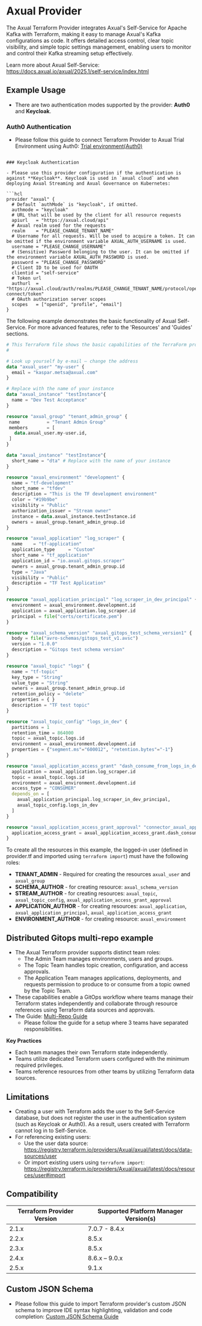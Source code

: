 # Axual Provider

The Axual Terraform Provider integrates Axual's Self-Service for Apache Kafka with Terraform, making it easy to manage Axual's Kafka configurations as code. It offers detailed access control, clear topic visibility, and simple topic settings management, enabling users to monitor and control their Kafka streaming setup effectively.

Learn more about Axual Self-Service: https://docs.axual.io/axual/2025.1/self-service/index.html

## Example Usage
- There are two authentication modes supported by the provider:  **Auth0** and **Keycloak**.

### Auth0 Authentication

- Please follow this guide to connect Terraform Provider to Axual Trial Environment using Auth0: [Trial environment(Auth0)](guides/trial-guide.md)
```

### Keycloak Authentication

- Please use this provider configuration if the authentication is against **Keycloak**. Keycloak is used in `axual cloud` and when deploying Axual Streaming and Axual Governance on Kubernetes:

```hcl
provider "axual" {
  # Default `authMode` is "keycloak", if omitted.
  authmode = "keycloak"
  # URL that will be used by the client for all resource requests
  apiurl   = "https://axual.cloud/api"
  # Axual realm used for the requests
  realm    = "PLEASE_CHANGE_TENANT_NAME"
  # Username for all requests. Will be used to acquire a token. It can be omitted if the environment variable AXUAL_AUTH_USERNAME is used.
  username = "PLEASE_CHANGE_USERNAME"
  # (Sensitive) Password belonging to the user. It can be omitted if the environment variable AXUAL_AUTH_PASSWORD is used.
  password = "PLEASE_CHANGE_PASSWORD"
  # Client ID to be used for OAUTH
  clientid = "self-service"
  # Token url
  authurl  = "https://axual.cloud/auth/realms/PLEASE_CHANGE_TENANT_NAME/protocol/openid-connect/token"
  # OAuth authorization server scopes
  scopes   = ["openid", "profile", "email"]
}
```

The following example demonstrates the basic functionality of Axual Self-Service. For more advanced features, refer to the 'Resources' and 'Guides' sections.

```terraform
# This TerraForm file shows the basic capabilities of the TerraForm provider for Axual
#

#️ Look up yourself by e-mail – change the address
data "axual_user" "my-user" {
  email = "kaspar.metsa@axual.com"
}

# Replace with the name of your instance
data "axual_instance" "testInstance"{
  name = "Dev Test Acceptance"
}

resource "axual_group" "tenant_admin_group" {
 name          = "Tenant Admin Group"
 members       = [
   data.axual_user.my-user.id,
 ]
}

data "axual_instance" "testInstance"{
  short_name = "dta" # Replace with the name of your instance
}

resource "axual_environment" "development" {
  name = "tf-development"
  short_name = "tfdev"
  description = "This is the TF development environment"
  color = "#19b9be"
  visibility = "Public"
  authorization_issuer = "Stream owner"
  instance = data.axual_instance.testInstance.id
  owners = axual_group.tenant_admin_group.id
}

resource "axual_application" "log_scraper" {
  name    = "tf-application"
  application_type     = "Custom"
  short_name = "tf_application"
  application_id = "io.axual.gitops.scraper"
  owners = axual_group.tenant_admin_group.id
  type = "Java"
  visibility = "Public"
  description = "TF Test Application"
}

resource "axual_application_principal" "log_scraper_in_dev_principal" {
  environment = axual_environment.development.id
  application = axual_application.log_scraper.id
  principal = file("certs/certificate.pem")
}

resource "axual_schema_version" "axual_gitops_test_schema_version1" {
  body = file("avro-schemas/gitops_test_v1.avsc")
  version = "1.0.0"
  description = "Gitops test schema version"
}

resource "axual_topic" "logs" {
  name = "tf-topic"
  key_type = "String"
  value_type = "String"
  owners = axual_group.tenant_admin_group.id
  retention_policy = "delete"
  properties = { }
  description = "TF test topic"
}

resource "axual_topic_config" "logs_in_dev" {
  partitions = 1
  retention_time = 864000
  topic = axual_topic.logs.id
  environment = axual_environment.development.id
  properties = {"segment.ms"="600012", "retention.bytes"="-1"}
}

resource "axual_application_access_grant" "dash_consume_from_logs_in_dev" {
  application = axual_application.log_scraper.id
  topic = axual_topic.logs.id
  environment = axual_environment.development.id
  access_type = "CONSUMER"
  depends_on = [
    axual_application_principal.log_scraper_in_dev_principal,
    axual_topic_config.logs_in_dev
  ]
}

resource "axual_application_access_grant_approval" "connector_axual_application_access_grant_approval"{
  application_access_grant = axual_application_access_grant.dash_consume_from_logs_in_dev.id
}
```

To create all the resources in this example, the logged-in user (defined in provider.tf and imported using `terraform import`) must have the following roles:

- **TENANT_ADMIN** - Required for creating the resources `axual_user` and `axual_group`
- **SCHEMA_AUTHOR** - for creating resource: `axual_schema_version`
- **STREAM_AUTHOR** - for creating resources: `axual_topic`, `axual_topic_config`, `axual_application_access_grant_approval`
- **APPLICATION_AUTHOR** - for creating resources: `axual_application`, `axual_application_principal`, `axual_application_access_grant`
- **ENVIRONMENT_AUTHOR** - for creating resource: `axual_environment`

## Distributed Gitops multi-repo example
- The Axual Terraform provider supports distinct team roles:
  - The Admin Team manages environments, users and groups.
  - The Topic Team handles topic creation, configuration, and access approvals.
  - The Application Team manages applications, deployments, and requests permission to produce to or consume from a topic owned by the Topic Team.
- These capabilities enable a GitOps workflow where teams manage their Terraform states independently and collaborate through resource references using Terraform data sources and approvals.
- The Guide: [Multi-Repo Guide](guides/multi-repo.md)
  - Please follow the guide for a setup where 3 teams have separated responsibilities.

**Key Practices**
- Each team manages their own Terraform state independently.
- Teams utilize dedicated Terraform users configured with the minimum required privileges.
- Teams reference resources from other teams by utilizing Terraform data sources.

## Limitations
- Creating a user with Terraform adds the user to the Self-Service database, but does not register the user in the authentication system (such as Keycloak or Auth0). As a result, users created with Terraform cannot log in to Self-Service.
- For referencing existing users:
    - Use the user data source: https://registry.terraform.io/providers/Axual/axual/latest/docs/data-sources/user
    - Or import existing users using `terraform import`: https://registry.terraform.io/providers/Axual/axual/latest/docs/resources/user#import

## Compatibility
| Terraform Provider Version | Supported Platform Manager Version(s) |
|----------------------------|---------------------------------------|
| 2.1.x                      | 7.0.7 - 8.4.x                        |
| 2.2.x                      | 8.5.x                                |
| 2.3.x                      | 8.5.x                                |
| 2.4.x                      | 8.6.x – 9.0.x                        |
| 2.5.x                      | 9.1.x                                |

## Custom JSON Schema
- Please follow this guide to import Terraform provider's custom JSON schema to improve IDE syntax highlighting, validation and code completion: [Custom JSON Schema Guide](guides/json-schema)